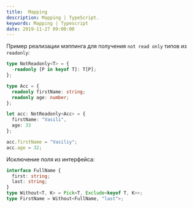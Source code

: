 ```yaml
---
title:  Mapping
description: Mapping | TypeScript.
keywords: Mapping | Typescript
date: 2019-11-27 09:00:00
---
```


Пример реализации мэппинга для получения `not read only` типов из `readonly`:

```typescript
type NotReadonly<T> = {
  -readonly [P in keyof T]: T[P];
};

type Acc = {
  readonly firstName: string;
  readonly age: number;
};

let acc: NotReadonly<Acc> = {
  firstName: "Vasili",
  age: 33
};

acc.firstName = "Vasiliy";
acc.age = 32;
```

Исключение поля из интерфейса:

```typescript
interface FullName {
  first: string;
  last: string;
}
type Without<T, K> = Pick<T, Exclude<keyof T, K>>;
type FirstName = Without<FullName, "last">;
```